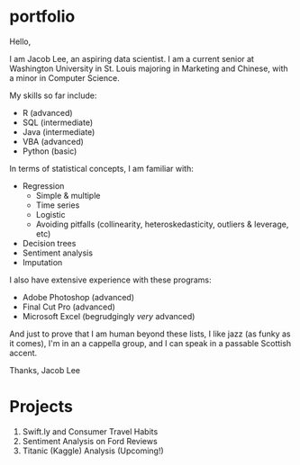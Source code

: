 # portfolio

Hello,

I am Jacob Lee, an aspiring data scientist. I am a current senior at Washington University in St. Louis majoring in Marketing and Chinese, with a minor in Computer Science.

My skills so far include:
* R (advanced)
* SQL (intermediate)
* Java (intermediate)
* VBA (advanced)
* Python (basic)

In terms of statistical concepts, I am familiar with:

* Regression
  * Simple & multiple
  * Time series
  * Logistic
  * Avoiding pitfalls (collinearity, heteroskedasticity, outliers & leverage, etc)
* Decision trees
* Sentiment analysis
* Imputation

I also have extensive experience with these programs:

* Adobe Photoshop (advanced)
* Final Cut Pro (advanced)
* Microsoft Excel (begrudgingly *very* advanced)

And just to prove that I am human beyond these lists, I like jazz (as funky as it comes), I'm in an a cappella group, and I can speak in a passable Scottish accent.

Thanks,
Jacob Lee

# Projects
1. Swift.ly and Consumer Travel Habits
2. Sentiment Analysis on Ford Reviews
3. Titanic (Kaggle) Analysis (Upcoming!)
